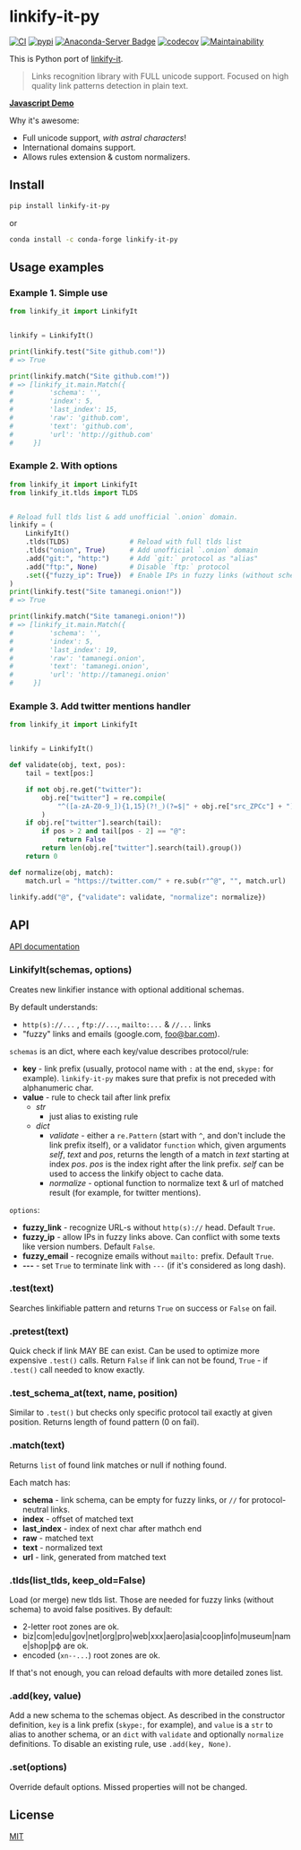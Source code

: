 # linkify-it-py

[![CI](https://github.com/tsutsu3/linkify-it-py/workflows/CI/badge.svg?branch=main)](https://github.com/tsutsu3/linkify-it-py/actions)
[![pypi](https://img.shields.io/pypi/v/linkify-it-py)](https://pypi.org/project/linkify-it-py/)
[![Anaconda-Server Badge](https://anaconda.org/conda-forge/linkify-it-py/badges/version.svg)](https://anaconda.org/conda-forge/linkify-it-py)
[![codecov](https://codecov.io/gh/tsutsu3/linkify-it-py/branch/main/graph/badge.svg)](https://codecov.io/gh/tsutsu3/linkify-it-py)
[![Maintainability](https://api.codeclimate.com/v1/badges/6341fd3ec5f05fde392f/maintainability)](https://codeclimate.com/github/tsutsu3/linkify-it-py/maintainability)

This is Python port of [linkify-it](https://github.com/markdown-it/linkify-it).

> Links recognition library with FULL unicode support.
> Focused on high quality link patterns detection in plain text.

__[Javascript Demo](http://markdown-it.github.io/linkify-it/)__

Why it's awesome:

- Full unicode support, _with astral characters_!
- International domains support.
- Allows rules extension & custom normalizers.


## Install

```bash
pip install linkify-it-py
```

or

```bash
conda install -c conda-forge linkify-it-py
```

## Usage examples

### Example 1. Simple use

```python
from linkify_it import LinkifyIt


linkify = LinkifyIt()

print(linkify.test("Site github.com!"))
# => True

print(linkify.match("Site github.com!"))
# => [linkify_it.main.Match({
#         'schema': '',
#         'index': 5,
#         'last_index': 15,
#         'raw': 'github.com',
#         'text': 'github.com',
#         'url': 'http://github.com'
#     }]
```

### Example 2. With options

```python
from linkify_it import LinkifyIt
from linkify_it.tlds import TLDS


# Reload full tlds list & add unofficial `.onion` domain.
linkify = (
    LinkifyIt()
    .tlds(TLDS)               # Reload with full tlds list
    .tlds("onion", True)      # Add unofficial `.onion` domain
    .add("git:", "http:")     # Add `git:` protocol as "alias"
    .add("ftp:", None)        # Disable `ftp:` protocol
    .set({"fuzzy_ip": True})  # Enable IPs in fuzzy links (without schema)
)
print(linkify.test("Site tamanegi.onion!"))
# => True

print(linkify.match("Site tamanegi.onion!"))
# => [linkify_it.main.Match({
#         'schema': '',
#         'index': 5,
#         'last_index': 19,
#         'raw': 'tamanegi.onion',
#         'text': 'tamanegi.onion',
#         'url': 'http://tamanegi.onion'
#     }]
```

### Example 3. Add twitter mentions handler

```python
from linkify_it import LinkifyIt


linkify = LinkifyIt()

def validate(obj, text, pos):
    tail = text[pos:]

    if not obj.re.get("twitter"):
        obj.re["twitter"] = re.compile(
            "^([a-zA-Z0-9_]){1,15}(?!_)(?=$|" + obj.re["src_ZPCc"] + ")"
        )
    if obj.re["twitter"].search(tail):
        if pos > 2 and tail[pos - 2] == "@":
            return False
        return len(obj.re["twitter"].search(tail).group())
    return 0

def normalize(obj, match):
    match.url = "https://twitter.com/" + re.sub(r"^@", "", match.url)

linkify.add("@", {"validate": validate, "normalize": normalize})
```


## API

[API documentation](https://linkify-it-py.readthedocs.io/en/latest/)

### LinkifyIt(schemas, options)

Creates new linkifier instance with optional additional schemas.

By default understands:

- `http(s)://...` , `ftp://...`, `mailto:...` & `//...` links
- "fuzzy" links and emails (google.com, foo@bar.com).

`schemas` is an dict, where each key/value describes protocol/rule:

- __key__ - link prefix (usually, protocol name with `:` at the end, `skype:`
  for example). `linkify-it-py` makes sure that prefix is not preceded with
  alphanumeric char.
- __value__ - rule to check tail after link prefix
  - _str_
    - just alias to existing rule
  - _dict_
    - _validate_ - either a `re.Pattern` (start with `^`, and don't include the
      link prefix itself), or a validator `function` which, given arguments
      _self_, _text_ and _pos_, returns the length of a match in _text_
      starting at index _pos_.  _pos_ is the index right after the link prefix.
      _self_ can be used to access the linkify object to cache data.
    - _normalize_ - optional function to normalize text & url of matched result
      (for example, for twitter mentions).

`options`:

- __fuzzy_link__ - recognize URL-s without `http(s)://` head. Default `True`.
- __fuzzy_ip__ - allow IPs in fuzzy links above. Can conflict with some texts
  like version numbers. Default `False`.
- __fuzzy_email__ - recognize emails without `mailto:` prefix. Default `True`.
- __---__ - set `True` to terminate link with `---` (if it's considered as long dash).


### .test(text)

Searches linkifiable pattern and returns `True` on success or `False` on fail.


### .pretest(text)

Quick check if link MAY BE can exist. Can be used to optimize more expensive
`.test()` calls. Return `False` if link can not be found, `True` - if `.test()`
call needed to know exactly.


### .test_schema_at(text, name, position)

Similar to `.test()` but checks only specific protocol tail exactly at given
position. Returns length of found pattern (0 on fail).


### .match(text)

Returns `list` of found link matches or null if nothing found.

Each match has:

- __schema__ - link schema, can be empty for fuzzy links, or `//` for
  protocol-neutral links.
- __index__ - offset of matched text
- __last_index__ - index of next char after mathch end
- __raw__ - matched text
- __text__ - normalized text
- __url__ - link, generated from matched text


### .tlds(list_tlds, keep_old=False)

Load (or merge) new tlds list. Those are needed for fuzzy links (without schema)
to avoid false positives. By default:

- 2-letter root zones are ok.
- biz|com|edu|gov|net|org|pro|web|xxx|aero|asia|coop|info|museum|name|shop|рф are ok.
- encoded (`xn--...`) root zones are ok.

If that's not enough, you can reload defaults with more detailed zones list.

### .add(key, value)

Add a new schema to the schemas object. As described in the constructor
definition, `key` is a link prefix (`skype:`, for example), and `value`
is a `str` to alias to another schema, or an `dict` with `validate` and
optionally `normalize` definitions.  To disable an existing rule, use
`.add(key, None)`.


### .set(options)

Override default options. Missed properties will not be changed.


## License

[MIT](https://github.com/tsutsu3/linkify-it-py/blob/master/LICENSE)
